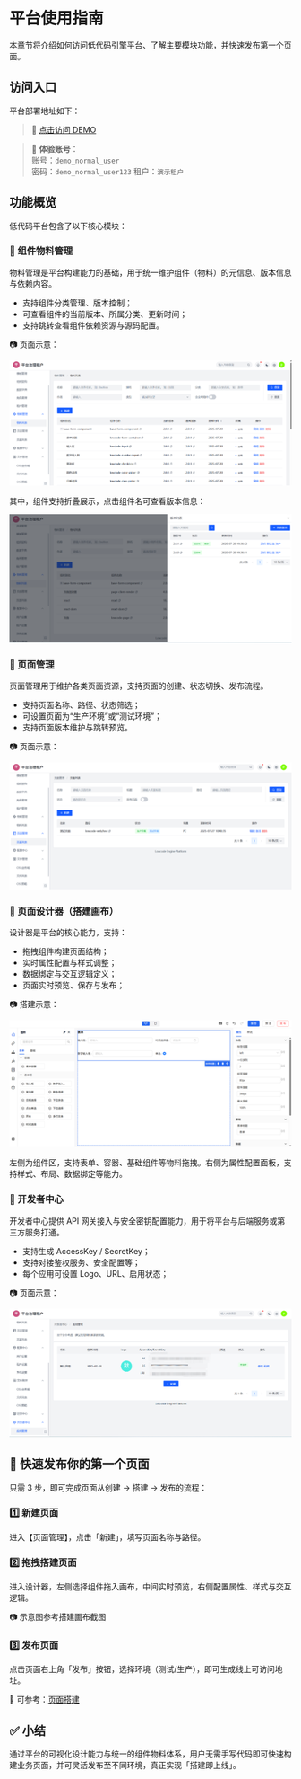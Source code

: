 # 平台使用指南

本章节将介绍如何访问低代码引擎平台、了解主要模块功能，并快速发布第一个页面。

## 访问入口

平台部署地址如下：

> 🔗 [点击访问 DEMO](https://lowcode.canyuegongzi.xyz/lowcode-center-web/platform/widget/list)

> 👤 **体验账号**：  
> 账号：`demo_normal_user`  
> 密码：`demo_normal_user123`
> 租户：`演示租户`


## 功能概览

低代码平台包含了以下核心模块：

### 🎨 组件物料管理

物料管理是平台构建能力的基础，用于统一维护组件（物料）的元信息、版本信息与依赖内容。

- 支持组件分类管理、版本控制；
- 可查看组件的当前版本、所属分类、更新时间；
- 支持跳转查看组件依赖资源与源码配置。

📷 页面示意：

![组件物料管理](./images/demo/component-manager.png)

其中，组件支持折叠展示，点击组件名可查看版本信息：

![组件版本管理](./images/demo/component-version-list.png)


### 📄 页面管理

页面管理用于维护各类页面资源，支持页面的创建、状态切换、发布流程。

- 支持页面名称、路径、状态筛选；
- 可设置页面为“生产环境”或“测试环境”；
- 支持页面版本维护与跳转预览。

📷 页面示意：

![页面管理](./images/demo/page-manager.png)


### 🧩 页面设计器（搭建画布）

设计器是平台的核心能力，支持：

- 拖拽组件构建页面结构；
- 实时属性配置与样式调整；
- 数据绑定与交互逻辑定义；
- 页面实时预览、保存与发布；

📷 搭建示意：

![搭建画布](./images/demo/canvas-show.png)

左侧为组件区，支持表单、容器、基础组件等物料拖拽。右侧为属性配置面板，支持样式、布局、数据绑定等能力。


### 🔐 开发者中心

开发者中心提供 API 网关接入与安全密钥配置能力，用于将平台与后端服务或第三方服务打通。

- 支持生成 AccessKey / SecretKey；
- 支持对接鉴权服务、安全配置等；
- 每个应用可设置 Logo、URL、启用状态；

📷 页面示意：

![开发者中心](./images/demo/dev-center.png)


## 🚀 快速发布你的第一个页面

只需 3 步，即可完成页面从创建 → 搭建 → 发布的流程：

### 1️⃣ 新建页面

进入【页面管理】，点击「新建」，填写页面名称与路径。

### 2️⃣ 拖拽搭建页面

进入设计器，左侧选择组件拖入画布，中间实时预览，右侧配置属性、样式与交互逻辑。

📷 示意图参考搭建画布截图

### 3️⃣ 发布页面

点击页面右上角「发布」按钮，选择环境（测试/生产），即可生成线上可访问地址。

📍 可参考：[页面搭建](/guide/page/page)


## ✅ 小结

通过平台的可视化设计能力与统一的组件物料体系，用户无需手写代码即可快速构建业务页面，并可灵活发布至不同环境，真正实现「搭建即上线」。